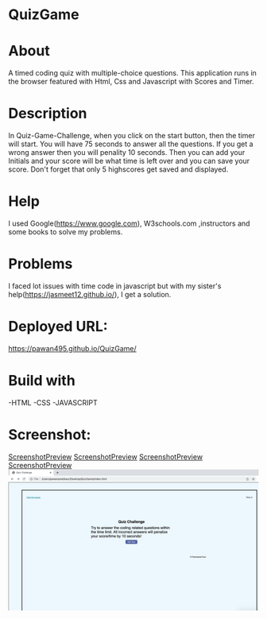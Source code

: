 # QuizGame
# About
A timed coding quiz with multiple-choice questions. This application runs in the browser featured with Html, Css and Javascript with Scores and Timer.

# Description
In Quiz-Game-Challenge, when you click on the start button, then the timer will start. You will have 75 seconds to answer all the questions. If you get a wrong answer then you will penality 10 seconds. Then you can add your Initials and your score will be what time is left over and you can save your score. Don't forget that only 5 highscores get saved and displayed.

# Help
I used Google(https://www.google.com), W3schools.com ,instructors and some books to solve my problems.

# Problems
I faced lot issues with time code in javascript but with my sister's help(https://jasmeet12.github.io/), I get a solution.

# Deployed URL:
https://pawan495.github.io/QuizGame/

# Build with
-HTML
-CSS
-JAVASCRIPT


# Screenshot:

[ScreenshotPreview](./assets/image/pic1.png)
[ScreenshotPreview](./assets/image/pic2.png)
[ScreenshotPreview](./assets/image/pic3.png)
[ScreenshotPreview](./assets/image/pic4.png)
![ScreenshotPreview](./assets/image/pic1.png)
